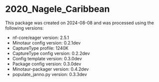 # 2020_Nagele_Caribbean
This package was created on 2024-08-08 and was processed using the following versions:
 - nf-core/eager version:  2.5.1
 - Minotaur config version: 0.2.1dev
 - CaptureType profile: 1240K
 - CaptureType config version: 0.2.2dev
 - Config template version: 0.3.0dev
 - Package config version: 0.3.0dev
 - Minotaur-packager version: 0.4.2dev
 - populate_janno.py version: 0.3.3dev
